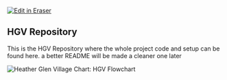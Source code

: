 <p><a target="_blank" href="https://app.eraser.io/workspace/oFnBmgNCC5DhfuCcm8oa" id="edit-in-eraser-github-link"><img alt="Edit in Eraser" src="https://firebasestorage.googleapis.com/v0/b/second-petal-295822.appspot.com/o/images%2Fgithub%2FOpen%20in%20Eraser.svg?alt=media&amp;token=968381c8-a7e7-472a-8ed6-4a6626da5501"></a></p>

## HGV Repository
This is the HGV Repository where the whole project code and setup can be found here. a better README will be made a cleaner one later

![Heather Glen Village Chart: HGV Flowchart](undefined "Heather Glen Village Chart: HGV Flowchart")





<!--- Eraser file: https://app.eraser.io/workspace/oFnBmgNCC5DhfuCcm8oa --->